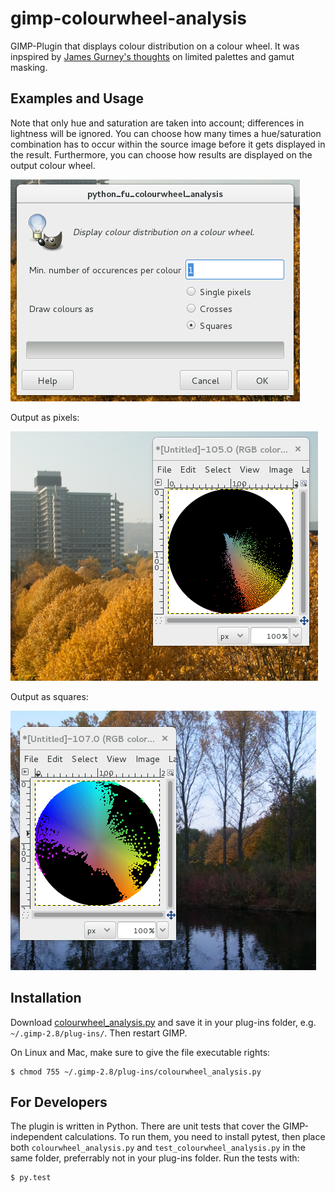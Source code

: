 # gimp-colourwheel-analysis

GIMP-Plugin that displays colour distribution on a colour wheel. It
was inpspired by
[James Gurney's thoughts](http://gurneyjourney.blogspot.de/2011/09/part-1-gamut-masking-method.html) on limited palettes and gamut masking.


## Examples and Usage

Note that only hue and saturation are taken into account; differences
in lightness will be ignored. You can choose how many times a
hue/saturation combination has to occur within the source image before
it gets displayed in the result. Furthermore, you can choose how
results are displayed on the output colour wheel.

![Dialogue Window](images/dialogue.png "Dialogue Window")

Output as pixels:

![Example: display as pixels](images/example2.png "Example: display as pixels")

Output as squares:

![Example: display as squares](images/example1.png "Example: display as squares")


## Installation

Download [colourwheel_analysis.py](https://raw.githubusercontent.com/rbreu/gimp-colourwheel-analysis/master/colourwheel_analysis.py)
and save it in your plug-ins folder, e.g. `~/.gimp-2.8/plug-ins/`. Then restart GIMP.

On Linux and Mac, make sure to give the file executable rights:

```
$ chmod 755 ~/.gimp-2.8/plug-ins/colourwheel_analysis.py
```

## For Developers

The plugin is written in Python. There are unit tests that cover the GIMP-independent calculations. To run them, you need to install pytest, then place both `colourwheel_analysis.py` and `test_colourwheel_analysis.py` in the same folder, preferrably not in your plug-ins folder. Run the tests with:

```
$ py.test
```
